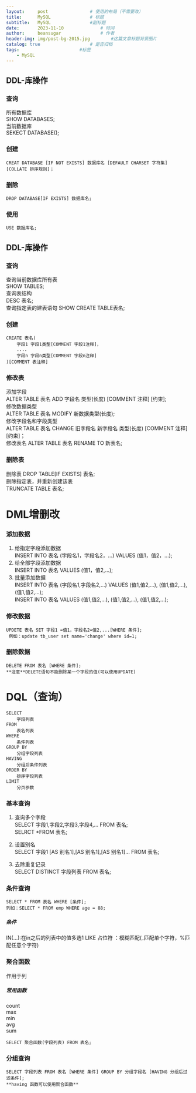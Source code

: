 ```yaml
---
layout:     post   				# 使用的布局（不需要改）
title:      MySQL				# 标题 
subtitle:   MySQL  				#副标题
date:       2023-11-10				# 时间
author:     beansugar 				# 作者
header-img: img/post-bg-2015.jpg 		#这篇文章标题背景图片
catalog: true 					# 是否归档
tags:						#标签
    - MySQL
---
```


## DDL-库操作

### 查询

所有数据库  
	SHOW DATABASES;  
当前数据库  
	SEKECT DATABASE();  

### 创建

	CREAT DATABASE [IF NOT EXISTS] 数据库名 [DEFAULT CHARSET 字符集] [COLLATE 排序规则]；

### 删除

	DROP DATABASE[IF EXISTS] 数据库名;

### 使用

	USE 数据库名;
	
## DDL-库操作

### 查询

查询当前数据库所有表  
	SHOW TABLES;  
查询表结构  
	DESC 表名;  
查询指定表的建表语句
	SHOW CREATE TABLE表名;

### 创建

	CREATE 表名( 
		字段1 字段1类型[COMMENT 字段1注释]，
		....
		字段n 字段n类型[COMMENT 字段n注释]
	)[COMMENT 表注释]


### 修改表

添加字段  
	ALTER TABLE 表名 ADD 字段名 类型(长度) [COMMENT 注释] [约束];  
修改数据类型  
	ALTER TABLE 表名 MODIFY 新数据类型(长度);  
修改字段名和字段类型  
	ALTER TABLE 表名 CHANGE 旧字段名 新字段名 类型(长度) [COMMENT 注释] [约束]；  
修改表名
	ALTER TABLE 表名 RENAME TO 新表名;

### 删除表  

删除表
	DROP TABLE[IF EXISTS] 表名;  
删除指定表，并重新创建该表  
	TRUNCATE TABLE 表名;  

# DML增删改

### 添加数据

1. 给指定字段添加数据  
	INSERT INTO 表名 (字段名1，字段名2，...) VALUES (值1，值2，...);  
2. 给全部字段添加数据  
	INSERT INTO 表名 VALUES (值1，值2,...);  
3. 批量添加数据  
	INSERT INTO 表名 (字段名1,字段名2,...) VALUES (值1,值2,...), (值1,值2,...), (值1,值2,...);  
	INSERT INTO 表名 VALUES (值1,值2,...), (值1,值2,...), (值1,值2,...);  

### 修改数据

	UPDETE 表名 SET 字段1 =值1，字段名2=值2,...[WHERE 条件];  
	 例如：update tb_user set name='change' where id=1;

### 删除数据

	DELETE FROM 表名 [WHERE 条件];    
	**注意**DELETE语句不能删除某一个字段的值(可以使用UPDATE)


# DQL（查询）

	SELECT  
		字段列表  
	FROM  
		表名列表  
	WHERE  
		条件列表  
	GROUP BY  
		分组字段列表  
	HAVING  
		分组后条件列表  
	ORDER BY  
		排序字段列表  
	LIMIT  
		分页参数  
	
###  基本查询

1. 查询多个字段  
	SELECT 字段1,字段2,字段3,字段4,... FROM 表名;  
	SELRCT *FROM 表名;

2. 设置别名  
	SELECT 字段1 [AS 别名1],[AS 别名1],[AS 别名1]... FROM 表名;

3. 去除重复记录  
	SELECT DISTINCT 字段列表 FROM 表名;  

### 条件查询

	SELECT * FROM 表名 WHERE [条件];  
	列如：SELECT * FROM emp WHERE age = 88;  

##### 条件

IN(...):在in之后的列表中的值多选1
LIKE 占位符 ：模糊匹配(_匹配单个字符，%匹配任意个字符)

### 聚合函数

作用于列

##### 常用函数

count  
max  
min  
avg  
sum  

	SELECT 聚合函数(字段列表) FROM 表名;

### 分组查询

	SELECT 字段列表 FROM 表名 [WHERE 条件] GROUP BY 分组字段名 [HAVING 分组后过滤条件];  
	**having 函数可以使用聚合函数**
